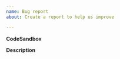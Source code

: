 ```yaml
---
name: Bug report
about: Create a report to help us improve

---
```


**CodeSandbox**


**Description**

